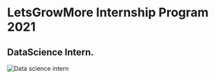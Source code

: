 # LetsGrowMore Internship Program 2021

## DataScience Intern.
![Data science intern](https://user-images.githubusercontent.com/64021315/137380325-6f7e5f75-a7ab-448f-8c1d-f60e8732201d.png)
